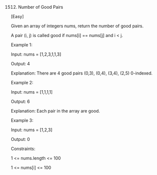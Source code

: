 1512. Number of Good Pairs

[Easy]

Given an array of integers nums, return the number of good pairs.

A pair (i, j) is called good if nums[i] == nums[j] and i < j.

Example 1:

Input: nums = [1,2,3,1,1,3]

Output: 4

Explanation: There are 4 good pairs (0,3), (0,4), (3,4), (2,5) 0-indexed.

Example 2:

Input: nums = [1,1,1,1]

Output: 6

Explanation: Each pair in the array are good.

Example 3:

Input: nums = [1,2,3]

Output: 0
 
Constraints:

1 <= nums.length <= 100

1 <= nums[i] <= 100